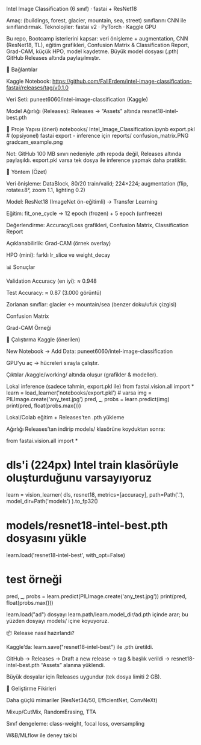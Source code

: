 Intel Image Classification (6 sınıf) · fastai + ResNet18

Amaç: (buildings, forest, glacier, mountain, sea, street) sınıflarını CNN ile sınıflandırmak.
Teknolojiler: fastai v2 · PyTorch · Kaggle GPU

Bu repo, Bootcamp isterlerini kapsar: veri önişleme + augmentation, CNN (ResNet18, TL), eğitim grafikleri, Confusion Matrix & Classification Report, Grad-CAM, küçük HPO, model kaydetme.
Büyük model dosyası (.pth) GitHub Releases altında paylaşılmıştır.

🔗 Bağlantılar

Kaggle Notebook: <https://github.com/FallErdem/intel-image-classification-fastai/releases/tag/v0.1.0>

Veri Seti: puneet6060/intel-image-classification (Kaggle)

Model Ağırlığı (Releases): Releases → “Assets” altında resnet18-intel-best.pth

📁 Proje Yapısı (öneri)
notebooks/
  Intel_Image_Classification.ipynb
  export.pkl                      # (opsiyonel) fastai export - inference için
reports/
  confusion_matrix.PNG
  gradcam_example.png


Not: GitHub 100 MB sınırı nedeniyle .pth repoda değil, Releases altında paylaşıldı. export.pkl varsa tek dosya ile inference yapmak daha pratiktir.

🧭 Yöntem (Özet)

Veri önişleme: DataBlock, 80/20 train/valid; 224×224; augmentation (flip, rotate±8°, zoom 1.1, lighting 0.2)

Model: ResNet18 (ImageNet ön-eğitimli) → Transfer Learning

Eğitim: fit_one_cycle → 12 epoch (frozen) + 5 epoch (unfreeze)

Değerlendirme: Accuracy/Loss grafikleri, Confusion Matrix, Classification Report

Açıklanabilirlik: Grad-CAM (örnek overlay)

HPO (mini): farklı lr_slice ve weight_decay

📊 Sonuçlar

Validation Accuracy (en iyi): ≈ 0.948

Test Accuracy: ≈ 0.87 (3.000 görüntü)

Zorlanan sınıflar: glacier ↔ mountain/sea (benzer doku/ufuk çizgisi)

Confusion Matrix


Grad-CAM Örneği


🚀 Çalıştırma
Kaggle (önerilen)

New Notebook → Add Data: puneet6060/intel-image-classification

GPU’yu aç → hücreleri sırayla çalıştır.

Çıktılar /kaggle/working/ altında oluşur (grafikler & modeller).

Lokal inference (sadece tahmin, export.pkl ile)
from fastai.vision.all import *
learn = load_learner('notebooks/export.pkl')  # varsa
img = PILImage.create('any_test.jpg')
pred, _, probs = learn.predict(img)
print(pred, float(probs.max()))

Lokal/Colab eğitim + Releases’ten .pth yükleme

Ağırlığı Releases’tan indirip models/ klasörüne koyduktan sonra:

from fastai.vision.all import *

# dls'i (224px) Intel train klasörüyle oluşturduğunu varsayıyoruz
learn = vision_learner(
    dls, resnet18, metrics=[accuracy],
    path=Path('.'), model_dir=Path('models')
).to_fp32()

# models/resnet18-intel-best.pth dosyasını yükle
learn.load('resnet18-intel-best', with_opt=False)

# test örneği
pred, _, probs = learn.predict(PILImage.create('any_test.jpg'))
print(pred, float(probs.max()))


learn.load("ad") dosyayı learn.path/learn.model_dir/ad.pth içinde arar; bu yüzden dosyayı models/ içine koyuyoruz.

📦 Release nasıl hazırlandı?

Kaggle’da: learn.save("resnet18-intel-best") ile .pth üretildi.

GitHub → Releases → Draft a new release → tag & başlık verildi → resnet18-intel-best.pth “Assets” alanına yüklendi.

Büyük dosyalar için Releases uygundur (tek dosya limiti 2 GB).

🔮 Geliştirme Fikirleri

Daha güçlü mimariler (ResNet34/50, EfficientNet, ConvNeXt)

Mixup/CutMix, RandomErasing, TTA

Sınıf dengeleme: class-weight, focal loss, oversampling

W&B/MLflow ile deney takibi
